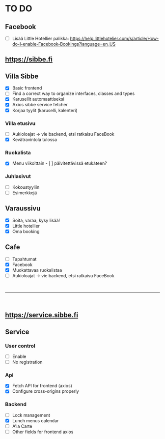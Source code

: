 # TO DO

## Facebook

- [ ] Lisää Little Hotellier palikka: <https://help.littlehotelier.com/s/article/How-do-I-enable-Facebook-Bookings?language=en_US>

## <https://sibbe.fi>

## Villa Sibbe

- [x] Basic frontend
- [ ] Find a correct way to organize interfaces, classes and types
- [x] Karusellit automaattiseksi
- [x] Axios sibbe service fetcher
- [x] Korjaa tyylit (karuselli, kalenteri)

### Villa etusivu

- [ ] Aukioloajat -> vie backend, etsi ratkaisu FaceBook
- [x] Kevätravintola tulossa

### Ruokalista

- [x] Menu viikoittain - [ ] päivitettävissä etukäteen?

### Juhlasivut

- [ ] Kokoustyyliin
- [ ] Esimerkkejä

## Varaussivu

- [x] Soita, varaa, kysy lisää!
- [x] Little hotellier
- [x] Oma booking

## Cafe

- [ ] Tapahtumat
- [x] Facebook
- [x] Muokattavaa ruokalistaa
- [ ] Aukioloajat -> vie backend, etsi ratkaisu FaceBook

&nbsp;

---

&nbsp;

## <https://service.sibbe.fi>

## Service

### User control

- [ ] Enable
- [ ] No registration

### Api

- [x] Fetch API for frontend (axios)
- [x] Configure cross-origins properly

### Backend

- [ ] Lock management
- [x] Lunch menus calendar
- [ ] A'la Carte
- [ ] Other fields for frontend axios

